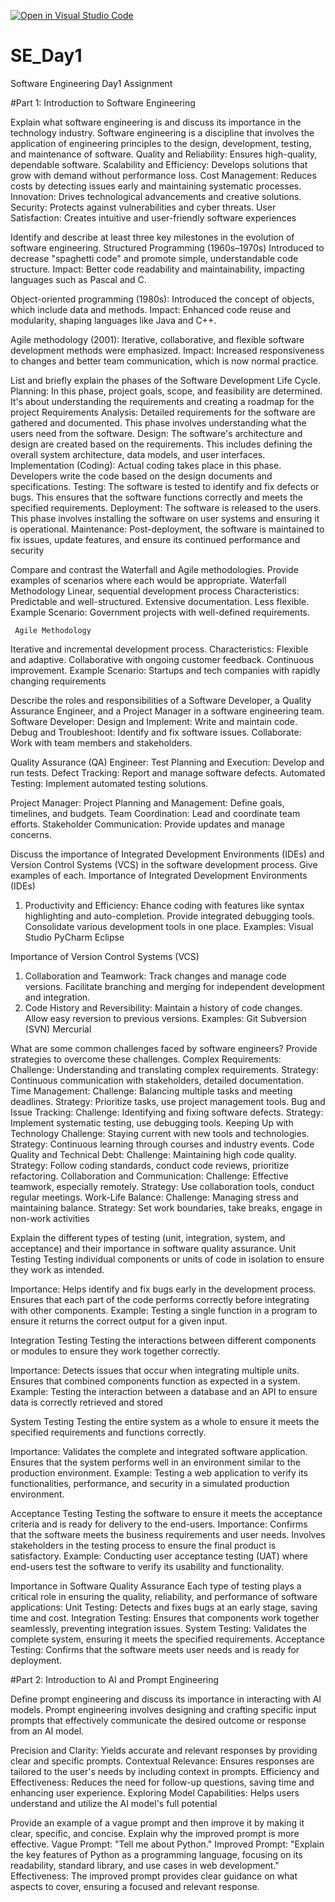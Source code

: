[![Open in Visual Studio Code](https://classroom.github.com/assets/open-in-vscode-2e0aaae1b6195c2367325f4f02e2d04e9abb55f0b24a779b69b11b9e10269abc.svg)](https://classroom.github.com/online_ide?assignment_repo_id=18369570&assignment_repo_type=AssignmentRepo)
# SE_Day1
Software Engineering Day1 Assignment

#Part 1: Introduction to Software Engineering

Explain what software engineering is and discuss its importance in the technology industry.
       Software engineering is a discipline that involves the application of engineering principles to the design, development, testing, and maintenance of software.
       Quality and Reliability: Ensures high-quality, dependable software.
   Scalability and Efficiency: Develops solutions that grow with demand without performance loss.
  Cost Management: Reduces costs by detecting issues early and maintaining systematic processes.
  Innovation: Drives technological advancements and creative solutions.
  Security: Protects against vulnerabilities and cyber threats.
  User Satisfaction: Creates intuitive and user-friendly software experiences

Identify and describe at least three key milestones in the evolution of software engineering.
    Structured Programming (1960s–1970s)
 Introduced to decrease "spaghetti code" and promote simple, understandable code structure.
 Impact: Better code readability and maintainability, impacting languages such as Pascal and C.

   Object-oriented programming (1980s):
 Introduced the concept of objects, which include data and methods.
 Impact: Enhanced code reuse and modularity, shaping languages like Java and C++.

  Agile methodology (2001):
 Iterative, collaborative, and flexible software development methods were emphasized.
 Impact: Increased responsiveness to changes and better team communication, which is now normal practice.

List and briefly explain the phases of the Software Development Life Cycle.
  Planning:
In this phase, project goals, scope, and feasibility are determined. It's about understanding the requirements and creating a roadmap for the project
  Requirements Analysis:
Detailed requirements for the software are gathered and documented. This phase involves understanding what the users need from the software.
   Design:
The software's architecture and design are created based on the requirements. This includes defining the overall system architecture, data models, and user interfaces.
   Implementation (Coding):
Actual coding takes place in this phase. Developers write the code based on the design documents and specifications.
   Testing:
The software is tested to identify and fix defects or bugs. This ensures that the software functions correctly and meets the specified requirements.
    Deployment:
The software is released to the users. This phase involves installing the software on user systems and ensuring it is operational.
    Maintenance:
Post-deployment, the software is maintained to fix issues, update features, and ensure its continued performance and security

Compare and contrast the Waterfall and Agile methodologies. Provide examples of scenarios where each would be appropriate.
     Waterfall Methodology
Linear, sequential development process
Characteristics:
Predictable and well-structured.
Extensive documentation.
Less flexible.
Example Scenario:
Government projects with well-defined requirements.

     Agile Methodology
Iterative and incremental development process.
Characteristics:
Flexible and adaptive.
Collaborative with ongoing customer feedback.
Continuous improvement.
Example Scenario:
Startups and tech companies with rapidly changing requirements

Describe the roles and responsibilities of a Software Developer, a Quality Assurance Engineer, and a Project Manager in a software engineering team.
Software Developer:
    Design and Implement: Write and maintain code.
    Debug and Troubleshoot: Identify and fix software issues.
   Collaborate: Work with team members and stakeholders.

Quality Assurance (QA) Engineer:
    Test Planning and Execution: Develop and run tests.
    Defect Tracking: Report and manage software defects.
    Automated Testing: Implement automated testing solutions.

Project Manager:
     Project Planning and Management: Define goals, timelines, and budgets.
     Team Coordination: Lead and coordinate team efforts.
     Stakeholder Communication: Provide updates and manage concerns.

Discuss the importance of Integrated Development Environments (IDEs) and Version Control Systems (VCS) in the software development process. Give examples of each.
Importance of Integrated Development Environments (IDEs)
1. Productivity and Efficiency:
Ehance coding with features like syntax highlighting and auto-completion.
Provide integrated debugging tools.
Consolidate various development tools in one place.
Examples:
Visual Studio
PyCharm
Eclipse

Importance of Version Control Systems (VCS)
1. Collaboration and Teamwork:
Track changes and manage code versions.
Facilitate branching and merging for independent development and integration.
2. Code History and Reversibility:
Maintain a history of code changes.
Allow easy reversion to previous versions.
Examples:
Git
Subversion (SVN)
Mercurial

What are some common challenges faced by software engineers? Provide strategies to overcome these challenges.
Complex Requirements:
       Challenge: Understanding and translating complex requirements.
       Strategy: Continuous communication with stakeholders, detailed documentation.
Time Management:
      Challenge: Balancing multiple tasks and meeting deadlines.
       Strategy: Prioritize tasks, use project management tools.
Bug and Issue Tracking:
    Challenge: Identifying and fixing software defects.
     Strategy: Implement systematic testing, use debugging tools.
Keeping Up with Technology
     Challenge: Staying current with new tools and technologies.
     Strategy: Continuous learning through courses and industry events.
Code Quality and Technical Debt:
    Challenge: Maintaining high code quality.
    Strategy: Follow coding standards, conduct code reviews, prioritize refactoring.
Collaboration and Communication:
   Challenge: Effective teamwork, especially remotely.
   Strategy: Use collaboration tools, conduct regular meetings.
Work-Life Balance:
   Challenge: Managing stress and maintaining balance.
   Strategy: Set work boundaries, take breaks, engage in non-work activities

Explain the different types of testing (unit, integration, system, and acceptance) and their importance in software quality assurance.
Unit Testing
 Testing individual components or units of code in isolation to ensure they work as intended.

Importance:
Helps identify and fix bugs early in the development process.
Ensures that each part of the code performs correctly before integrating with other components.
Example: Testing a single function in a program to ensure it returns the correct output for a given input.

Integration Testing
 Testing the interactions between different components or modules to ensure they work together correctly.

Importance:
Detects issues that occur when integrating multiple units.
Ensures that combined components function as expected in a system.
Example: Testing the interaction between a database and an API to ensure data is correctly retrieved and stored

System Testing
Testing the entire system as a whole to ensure it meets the specified requirements and functions correctly.

Importance:
Validates the complete and integrated software application.
Ensures that the system performs well in an environment similar to the production environment.
Example: Testing a web application to verify its functionalities, performance, and security in a simulated production environment.

Acceptance Testing
Testing the software to ensure it meets the acceptance criteria and is ready for delivery to the end-users.
Importance:
Confirms that the software meets the business requirements and user needs.
Involves stakeholders in the testing process to ensure the final product is satisfactory.
Example: Conducting user acceptance testing (UAT) where end-users test the software to verify its usability and functionality.

Importance in Software Quality Assurance
Each type of testing plays a critical role in ensuring the quality, reliability, and performance of software applications:
Unit Testing: Detects and fixes bugs at an early stage, saving time and cost.
Integration Testing: Ensures that components work together seamlessly, preventing integration issues.
System Testing: Validates the complete system, ensuring it meets the specified requirements.
Acceptance Testing: Confirms that the software meets user needs and is ready for deployment.

#Part 2: Introduction to AI and Prompt Engineering


Define prompt engineering and discuss its importance in interacting with AI models.
Prompt engineering involves designing and crafting specific input prompts that effectively communicate the desired outcome or response from an AI model.

Precision and Clarity: Yields accurate and relevant responses by providing clear and specific prompts.
Contextual Relevance: Ensures responses are tailored to the user's needs by including context in prompts.
Efficiency and Effectiveness: Reduces the need for follow-up questions, saving time and enhancing user experience.
Exploring Model Capabilities: Helps users understand and utilize the AI model's full potential

Provide an example of a vague prompt and then improve it by making it clear, specific, and concise. Explain why the improved prompt is more effective.
Vague Prompt: "Tell me about Python."
Improved Prompt: "Explain the key features of Python as a programming language, focusing on its readability, standard library, and use cases in web development."
Effectiveness:
The improved prompt provides clear guidance on what aspects to cover, ensuring a focused and relevant response.

